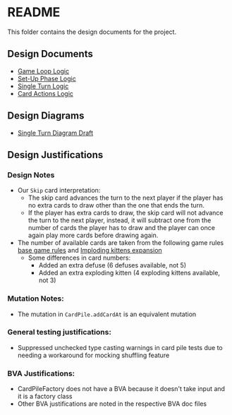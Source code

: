 # README

This folder contains the design documents for the project.

## Design Documents

- [Game Loop Logic](game-loop-logic.md)
- [Set-Up Phase Logic](set-up-phase-logic.md)
- [Single Turn Logic](single-turn-logic.md)
- [Card Actions Logic](../requirements/characters-cards.md)

## Design Diagrams
- [Single Turn Diagram Draft](Single%20Turn%20Logic%20Diagram%20(Rough%20Draft).png)


## Design Justifications

### Design Notes
- Our `Skip` card interpretation:
    - The skip card advances the turn to the next player if the player has no extra cards to draw other than the one that ends the turn.
    - If the player has extra cards to draw, the skip card will not advance the turn to the next player, instead, it will subtract one from the number of cards the player has to draw and the player can once again play more cards before drawing again.
- The number of available cards are taken from the following game rules [base game rules](https://cdn.shopify.com/s/files/1/0345/9180/1483/files/Exploding-Kittens_Grab-N-Game_Instructions_2023.pdf?v=1712786226) and [Imploding kittens expansion](https://dumekj556jp75.cloudfront.net/imploding-kittens/imploding-english.pdf)
    - Some differences in card numbers:
        - Added an extra defuse (6 defuses available, not 5)
        - Added an extra exploding kitten (4 exploding kittens available, not 3)

### Mutation Notes:
- The mutation in `CardPile.addCardAt` is an equivalent mutation

### General testing justifications:
- Suppressed unchecked type casting warnings in card pile tests due to needing a workaround for mocking shuffling feature

### BVA Justifications:
- CardPileFactory does not have a BVA because it doesn't take input and it is a factory class
- Other BVA justifications are noted in the respective BVA doc files